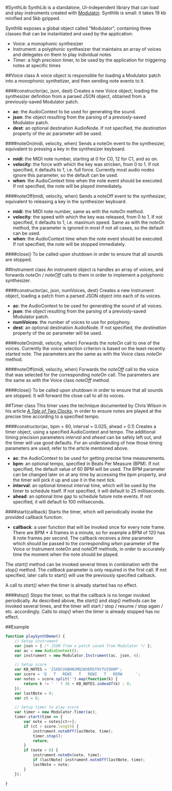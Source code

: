 #SynthLib
SynthLib is a standalone, UI-independent library that can load and play instruments
created with [Modulator](https://github.com/lcrespom/Modulator).
Synthlib is small: it takes 19 kb minified and 5kb gzipped.

Synthlib exposes a global object called "Modulator", containing three classes that
can be instantiated and used by the application:

- Voice: a monophonic synthesizer
- Instrument: a polyphonic synthesizer that maintains an array of voices
	and delegates on them to play individual notes
- Timer: a high precision timer, to be used by the application for triggering
	notes at specific times

##Voice class
A voice object is responsible for loading a Modulator patch into a
monophonic synthetizer, and then sending note events to it.

####constructor(ac, json, dest)
Creates a new Voice object, loading the synthesizer definition from
a parsed JSON object, obtained from a previously-saved Modulator patch.

- **ac**: the AudioContext to be used for generating the sound.
- **json**: the object resulting from the parsing of a previosly-saved
	Modulator patch.
- **dest**: an optional destination AudioNode. If not specified, the
	*destination* property of the *ac* parameter will be used.

####noteOn(midi, velocity, when)
Sends a noteOn event to the synthesizer, equivalent to pressing a
key in the synthesizer keyboard.

- **midi**: the MIDI note number, starting at 0 for C0, 12 for C1, and
	so on.
- **velocity**: the force with which the key was stricken, from 0 to 1.
	If not specified, it defaults to 1, i.e. full force. Currently most
	audio nodes ignore this parameter, so the default can be used.
- **when**: the AudioContext time when the note event should be executed.
	If not specified, the note will be played immediately.

####noteOff(midi, velocity, when)
Sends a noteOff event to the synthesizer, equivalent to releasing a key
in the synthesizer keyboard.

- **midi**: the MIDI note number, same as with the *noteOn* method.
- **velocity**: the speed with which the key was released, from 0 to 1.
	If not specified, it defaults to 1, i.e. maximum speed. Same as with the
	*noteOn* method, the parameter is ignored in most if not all cases, so
	the default can be used.
- **when**: the AudioContext time when the note event should be executed.
	If not specified, the note will be stopped immediately.

####close()
To be called upon shutdown in order to ensure that all sounds are stopped.


##Instrument class
An instrument object is handles an array of voices, and forwards *noteOn* / *noteOff*
calls to them in order to implement a polyphonic synthesizer.

####constructor(ac, json, numVoices, dest)
Creates a new Instrument object, loading a patch from a parsed JSON
object into each of its voices.

- **ac**: the AudioContext to be used for generating the sound of all voices.
- **json**: the object resulting from the parsing of a previosly-saved
	Modulator patch.
- **numVoices**: the number of voices to use for polyphony.
- **dest**: an optional destination AudioNode. If not specified, the
	*destination* property of the *ac* parameter will be used.

####noteOn(midi, velocity, when)
Forwards the *noteOn* call to one of the voices. Currently the voice selection criterion
is based on the least-recently started note. The parameters are the same as with the
Voice class *noteOn* method.

####noteOff(midi, velocity, when)
Forwards the *noteOff* call to the voice that was selected for the corresponding
*noteOn* call. The parameters are the same as with the Voice class *noteOff* method.

####close()
To be called upon shutdown in order to ensure that all sounds are stopped. It will
forward the close call to all its voices.


##Timer class
This timer uses the technique documented by Chris Wilson in his article
*[A Tale of Two Clocks](http://www.html5rocks.com/en/tutorials/audio/scheduling/)*,
in order to ensure notes are played at the precise time according to a specified
tempo.

####constructor(ac, bpm = 60, interval = 0.025, ahead = 0.1)
Creates a timer object, using a specified AudioContext and tempo. The additional
timing precision parameters *interval* and *ahead* can be safely left out, and
the timer will use good defaults. For an understanding of how those timing parameters
are used, refer to the article mentioned above.

- **ac**: the AudioContext to be used for getting precise time measurements.
- **bpm**: an optional tempo, specified in Beats Per Measure (BPM). If not specified,
	the default value of 60 BPM will be used.
	The BPM parameter can be changed later on at any time by accessing the *bpm*
	property, and the timer will pick it up and use it in the next tick.
- **interval**: an optional timeout interval time, which will be used by
	the timer to schedule itself. If not specified, it will default to 25 milliseconds.
- **ahead**: an optional time gap to schedule future note events. If not specified,
	it will default to 100 milliseconds.

####start(callback)
Starts the timer, which will periodically invoke the provided callback function.

- **callback**: a user function that will be invoked once for every note frame.
	There are BPM * 4 frames in a minute, so for example a BPM of 120 has
	8 note frames per second.
	The callback receives a *time* parameter which should be passed to the
	corresponding *when* parameter of the Voice or Instrument noteOn and noteOff
	methods, in order to accurately time the moment when the note should be
	played.

The *start()* method can be invoked several times in combination with the *stop()* method.
The *callback* parameter is only required in the first call.
If not specified, later calls to start() will use the previously specified callback.

A call to *start()* when the timer is already started has no effect.

####stop()
Stops the timer, so that the callback is no longer invoked periodically. As described
above, the *start()* and *stop()* methods can be invoked several times, and the timer
will start / stop / resume / stop again / etc. accordingly.
Calls to *stop()* when the timer is already stopped has no effect.



##Example
```JavaScript
function playSynthDemo() {
	// Setup instrument
	var json = { /* JSON from a patch saved from Modulator */ };
	var ac = new AudioContext();
	var instrument = new Modulator.Instrument(ac, json, 4);

	// Setup score
	var KB_NOTES = 'ZSXDCVGBHNJMQ2W3ER5T6Y7UI9O0P';
	var score = 'Q   T   REWI   T   REWI   T   RERW      ';
	var notes = score.split('').map(function(k) {
		return k != ' ' ? 36 + KB_NOTES.indexOf(k) : 0;
	});
	var lastNote = 0;
	var ct = 0;

	// Setup timer to play score
	var timer = new Modulator.Timer(ac);
	timer.start(time => {
		var note = notes[ct++];
		if (ct > score.length) {
			instrument.noteOff(lastNote, time);
			timer.stop();
			return;
		}
		if (note > 0) {
			instrument.noteOn(note, time);
			if (lastNote) instrument.noteOff(lastNote, time);
			lastNote = note;
		}
	});

}
```